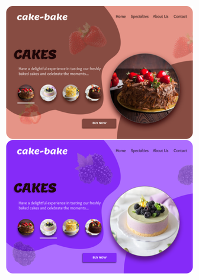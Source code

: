 ![Cake-Bake Home](https://github.com/mahalakshmi2610/Cake-Bake-Figma-Project/blob/main/cake1.png?raw=true)
![Cake-Bake Home 2](https://github.com/mahalakshmi2610/Cake-Bake-Figma-Project/blob/main/cake2.png?raw=true)
